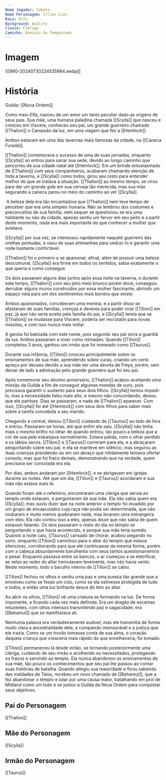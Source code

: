 ```yaml
---
Nome Jogador: Tabata
Nome Personagem: Tilion Lion
Raça: Elfo
Background: Acólito
Classe: Clérigo
Caminho: Dominio da Tempestade
---
```

# Imagem
![[IMG-20240730224535984.webp]]

# História
Guilda: [[Nova Ordem]]

Como meio Elfa, nasceu de um amor um tanto peculiar dado as origens de seus pais. Sua mãe, uma humana paladina chamada [[Scylla]] que nasceu e cresceu em Viscere, conheceu seu pai, um grande guerreiro chamado [[Thalion]] o Campeão da luz, em uma viagem que fez a [[Hemlock]].

Ambos estavam em uma das tavernas mais famosas da cidade, na [[Caneca Furada]].

[[Thalion]] comemorava o sucesso de uma de suas jornadas, enquanto [[Scylla]] só entrou para sanar sua sede, devido ao longo caminho que percorreu de sua cidade natal até [[Hemlock]]. Em um brinde entusiasmado de [[Thalion]] com seus companheiros, acabaram chamando atenção de toda a taverna, e [[Scylla]] como todos, girou seu rosto para entender melhor do que se tratava a situação. [[Thalion]] ao mesmo tempo, se virou para dar um grande gole em sua cerveja tão merecida, mas sua mão segurando a caneca parou no meio do caminho ao ver [[Scylla]].

 A beleza dela era tão encantadora que [[Thalion]] nem teve tempo de perceber que era uma simples humana. Não se lembrou dos costumes e preconceitos de sua família, nem sequer se questionou se era uma habitante ou não da cidade, apenas sentiu um fervor em seu peito e a partir deste momento, nada era mais importante do que conhecer a mulher que avistava.

[[Scylla]] por sua vez, se interessou rapidamente naquele guerreiro das orelhas pontudas, e usou de suas artimanhas para seduzi-lo e garantir uma noite bastante confortável.

[[Thalion]] foi o primeiro a se apaixonar, afinal, além de possuir uma beleza descomunal, [[Scylla]] era firme em todos os sentidos, sabia exatamente o que queria e como conseguir.

Os dois passaram alguns dias juntos após essa noite na taverna, e durante este tempo, [[Thalion]] com seu jeito meio brunco porém doce, conseguiu derrubar alguns muros construídos por essa mulher fascinante, abrindo um espaço nela para um dos sentimentos mais bonitos que existe.

Ambos apaixonados, conceberam uma menina, e a partir disso se afastaram de suas famílias, crenças e deveres para poder criar [[Tilion]] em paz, já que não seria aceita pela família do pai, e [[Scylla]] temia que se [[Thalion]] se mudasse para Viscere, poderia ser recrutado para novas missões, e com isso nunca mais voltar.

A garota foi batizada com este nome, pois segundo seu pai seria a guardiã da lua. Ambos passaram a viver como nômades. Quando [[Tilion]] completou 3 anos, ganhou um irmão que foi nomeado como [[Taurus]].

Durante sua infância, [[Tilion]] cresceu principalmente sobre os ensinamentos de sua mãe, aprendendo sobre curas, criando um certo apreço por deuses devido a sua mãe ser uma devota de Freya, porém, sem deixar de lado a admiração pelo grande guerreiro que foi seu pai.

Após comemorar seu décimo aniversário, [[Thalion]] acabou aceitando uma missão da Guilda a fim de conseguir algumas moedas de ouro, pois precisava garantir o sustento para seus dois filhos. [[Scylla]] tentou impedi-lo, mas a necessidade falou mais alto, e mesmo não concordando, deixou que ele partisse. Dias se passaram, e nada de [[Thalion]] aparecer. Com isso, [[Scylla]] foi até [[Hemlock]] com seus dois filhos para saber mais sobre a tarefa concebida a seu marido.

Chegando a central, deixou [[Tilion]] cuidando de [[Taurus]] ao lado de fora e entrou. Passaram-se horas, até que enfim ela saiu. [[Scylla]] não tinha mais o mesmo brilho no olhar de quando entrou, tão pouco a beleza que a cor de sua pele esbanjava normalmente. Estava pálida, com o olhar perdido e os lábios secos. [[Tilion]] e [[Taurus]] correram para ela, e a abraçaram perguntando sobre seu pai, e ela se manteve em silêncio, mas segurou as duas crianças prendendo-as em um abraço que nitidamente tentava ofertar consolo, mas que foi fraco demais, demonstrando que na verdade, quem precisava ser consolada era ela.

Por dias, ambos andaram por [[Hemlock]], e se abrigavam em igrejas durante as noites. Até que um dia, [[Tilion]] e [[Taurus]] acordaram e sua mãe não estava mais lá.

Quando foram até o refeitório, encontraram uma clériga que servia ao templo onde estavam, e perguntaram de sua mãe. Ela não sabia quem era [[Scylla]], mas ouviu dizer que na noite anterior o templo foi invadido por um grupo de encapuzados cuja raça não podia ser determinada, que não roubaram e muito menos quebraram nada, mas levaram uma estrangeira com eles. Ela não contou isso a eles, apenas disse que não sabia de quem estavam falando. Os dois passaram o resto do dia no templo se perguntando o que havia acontecido, e porque sua mãe teria sumido. Quando a noite caiu, [[Taurus]] cansado de chorar, acabou pegando no sono, enquanto [[Tilion]] caminhou para o altar do templo que estava silencioso, corroborando para que ele continuasse da mesma forma, porém com a cabeça absurdamente barulhenta com seus tantos questionamentos e pesar. Enquanto passava entre os bancos, o ar começou a se eletrificar, as velas ao redor do altar tremulavam levemente, mas não havia vento. Neste momento, todo o barulho interno de [[Tilion]] se calou.

[[Tilion]] fechou os olhos e sentiu uma paz e uma pureza tão grande que a envolveu como se fosse um colo, como se ela estivesse protegida de tudo e todos, e então uma luz brilhante desce do teto ao altar.

Ao abrir os olhos, [[Tilion]] vê uma criatura se formando na luz. De forma imponente, e ficando cada vez mais definida. Era um dragão de escamas reluzentes, com olhos intensos transmitindo paz e sagacidade, era [[Bahamut]] que se manifestava ali.

Nenhuma palavra era verdadeiramente audível, mas ele transmitia de forma muito clara a ancestralidade dele, a compaixão imensurável e a justiça que ele trazia. Como se um trovão tomasse conta de sua alma, o coração daquela criança que cresceria mais rápido do que envelheceria, foi tomado.

[[Tilion]] permaneceu lá desde então, se tornando posteriormente uma clériga, cuidando de seu irmão e acolhendo os necessitados, protegendo os fracos e servindo ao templo. Ela nunca abandonou os ensinamentos de sua mãe, tão pouco os conhecimentos que seu pai lhe passou ao contar suas histórias de batalha. Quando atingiu sua maioridade e ficou sabendo das maldades de Talos, recebeu um novo chamado de [[Bahamut]], que a fez abandonar o templo e lutar por uma causa maior, batalhando em prol de Midland como um todo e se juntou a Guilda da Nova Ordem para conquistar seus objetivos.

## Pai do Personagem
[[Thalion]]

## Mãe do Personagem
[[Scylla]]

## Irmão do Personagem
[[Taurus]]

